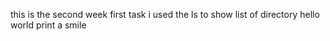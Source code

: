 this is the second week first task
i used the ls to show list of directory
hello world
print a smile
